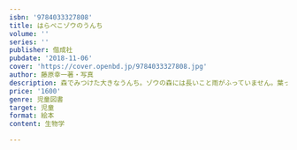 ```yaml
---
isbn: '9784033327808'
title: はらぺこゾウのうんち
volume: ''
series: ''
publisher: 偕成社
pubdate: '2018-11-06'
cover: 'https://cover.openbd.jp/9784033327808.jpg'
author: 藤原幸一著・写真
description: 森でみつけた大きなうんち。ゾウの森には長いこと雨がふっていません。葉っぱや草が少なくなり、はらぺこになったゾウは……。
price: '1600'
genre: 児童図書
target: 児童
format: 絵本
content: 生物学

---
```

